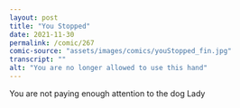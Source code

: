 ```yaml
---
layout: post
title: "You Stopped"
date: 2021-11-30
permalink: /comic/267
comic-source: "assets/images/comics/youStopped_fin.jpg"
transcript: ""
alt: "You are no longer allowed to use this hand"
---
```

You are not paying enough attention to the dog Lady
